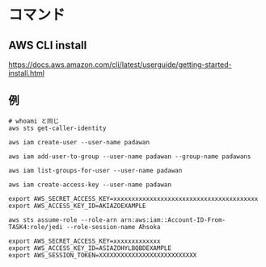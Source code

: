 # コマンド

## AWS CLI install

https://docs.aws.amazon.com/cli/latest/userguide/getting-started-install.html

## 例

```shell
# whoami と同じ
aws sts get-caller-identity
```

```shell
aws iam create-user --user-name padawan

aws iam add-user-to-group --user-name padawan --group-name padawans

aws iam list-groups-for-user --user-name padawan
```

```shell
aws iam create-access-key --user-name padawan

export AWS_SECRET_ACCESS_KEY=xxxxxxxxxxxxxxxxxxxxxxxxxxxxxxxxxxxxxxxx
export AWS_ACCESS_KEY_ID=AKIAZOEXAMPLE
```

```shell
aws sts assume-role --role-arn arn:aws:iam::Account-ID-From-TASK4:role/jedi --role-session-name Ahsoka

export AWS_SECRET_ACCESS_KEY=xxxxxxxxxxxxx
export AWS_ACCESS_KEY_ID=ASIAZOHYLBQBDEXAMPLE
export AWS_SESSION_TOKEN=XXXXXXXXXXXXXXXXXXXXXXXXXXX
```
